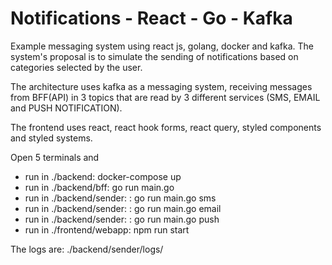 # Notifications - React - Go - Kafka

Example messaging system using react js, golang, docker and kafka. The system's proposal is to simulate the sending of notifications based on categories selected by the user.

The architecture uses kafka as a messaging system, receiving messages from BFF(API) in 3 topics that are read by 3 different services (SMS, EMAIL and PUSH NOTIFICATION).

The frontend uses react, react hook forms, react query, styled components and styled systems.

Open 5 terminals and
- run in ./backend: docker-compose up
- run in ./backend/bff: go run main.go
- run in ./backend/sender: : go run main.go sms
- run in ./backend/sender: : go run main.go email
- run in ./backend/sender: : go run main.go push
- run in ./frontend/webapp: npm run start

The logs are: ./backend/sender/logs/
